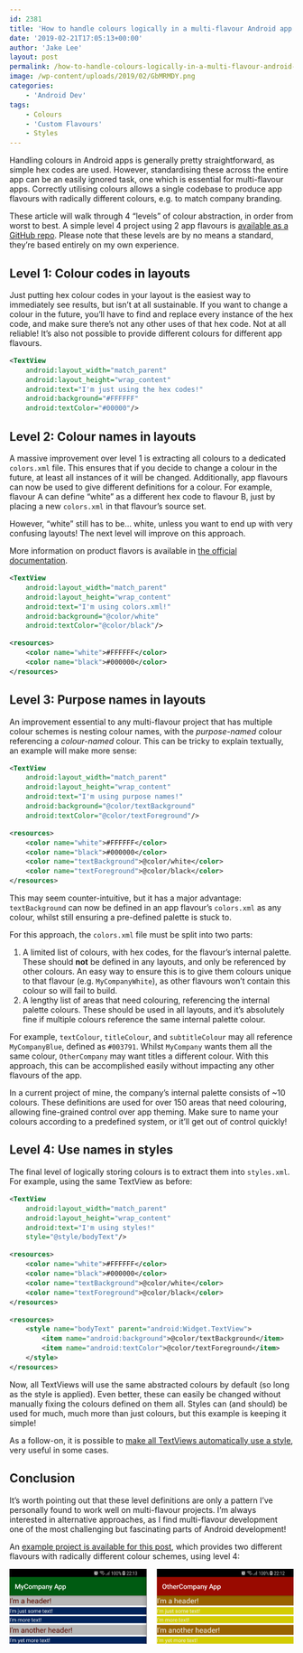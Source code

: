 ```yaml
---
id: 2381
title: 'How to handle colours logically in a multi-flavour Android app'
date: '2019-02-21T17:05:13+00:00'
author: 'Jake Lee'
layout: post
permalink: /how-to-handle-colours-logically-in-a-multi-flavour-android-app/
image: /wp-content/uploads/2019/02/GbMRMDY.png
categories:
    - 'Android Dev'
tags:
    - Colours
    - 'Custom Flavours'
    - Styles
---
```


Handling colours in Android apps is generally pretty straightforward, as simple hex codes are used. However, standardising these across the entire app can be an easily ignored task, one which is essential for multi-flavour apps. Correctly utilising colours allows a single codebase to produce app flavours with radically different colours, e.g. to match company branding.

These article will walk through 4 “levels” of colour abstraction, in order from worst to best. A simple level 4 project using 2 app flavours is [available as a GitHub repo](https://github.com/JakeSteam/MultiFlavourColours). Please note that these levels are by no means a standard, they’re based entirely on my own experience.

## Level 1: Colour codes in layouts

Just putting hex colour codes in your layout is the easiest way to immediately see results, but isn’t at all sustainable. If you want to change a colour in the future, you’ll have to find and replace every instance of the hex code, and make sure there’s not any other uses of that hex code. Not at all reliable! It’s also not possible to provide different colours for different app flavours.

```xml
<TextView
    android:layout_width="match_parent"
    android:layout_height="wrap_content"
    android:text="I'm just using the hex codes!"
    android:background="#FFFFFF"
    android:textColor="#00000"/>
```

## Level 2: Colour names in layouts

A massive improvement over level 1 is extracting all colours to a dedicated `colors.xml` file. This ensures that if you decide to change a colour in the future, at least all instances of it will be changed. Additionally, app flavours can now be used to give different definitions for a colour. For example, flavour A can define “white” as a different hex code to flavour B, just by placing a new `colors.xml` in that flavour’s source set.

However, “white” still has to be… white, unless you want to end up with very confusing layouts! The next level will improve on this approach.

More information on product flavors is available in [the official documentation](https://developer.android.com/studio/build/build-variants#product-flavors).

```xml
<TextView
    android:layout_width="match_parent"
    android:layout_height="wrap_content"
    android:text="I'm using colors.xml!"
    android:background="@color/white"
    android:textColor="@color/black"/>
```

```xml
<resources>
    <color name="white">#FFFFFF</color>
    <color name="black">#000000</color>
</resources>
```

## Level 3: Purpose names in layouts

An improvement essential to any multi-flavour project that has multiple colour schemes is nesting colour names, with the *purpose-named* colour referencing a *colour-named* colour. This can be tricky to explain textually, an example will make more sense:

```xml
<TextView
    android:layout_width="match_parent"
    android:layout_height="wrap_content"
    android:text="I'm using purpose names!"
    android:background="@color/textBackground"
    android:textColor="@color/textForeground"/>
```

```xml
<resources>
    <color name="white">#FFFFFF</color>
    <color name="black">#000000</color>
    <color name="textBackground">@color/white</color>
    <color name="textForeground">@color/black</color>
</resources>
```

This may seem counter-intuitive, but it has a major advantage: `textBackground` can now be defined in an app flavour’s `colors.xml` as any colour, whilst still ensuring a pre-defined palette is stuck to.

For this approach, the `colors.xml` file must be split into two parts:

1. A limited list of colours, with hex codes, for the flavour’s internal palette. These should **not** be defined in any layouts, and only be referenced by other colours. An easy way to ensure this is to give them colours unique to that flavour (e.g. `MyCompanyWhite`), as other flavours won’t contain this colour so will fail to build.
2. A lengthy list of areas that need colouring, referencing the internal palette colours. These should be used in all layouts, and it’s absolutely fine if multiple colours reference the same internal palette colour.

For example, `textColour`, `titleColour`, and `subtitleColour` may all reference `MyCompanyBlue`, defined as `#003791`. Whilst `MyCompany` wants them all the same colour, `OtherCompany` may want titles a different colour. With this approach, this can be accomplished easily without impacting any other flavours of the app.

In a current project of mine, the company’s internal palette consists of ~10 colours. These definitions are used for over 150 areas that need colouring, allowing fine-grained control over app theming. Make sure to name your colours according to a predefined system, or it’ll get out of control quickly!

## Level 4: Use names in styles

The final level of logically storing colours is to extract them into `styles.xml`. For example, using the same TextView as before:

```xml
<TextView
    android:layout_width="match_parent"
    android:layout_height="wrap_content"
    android:text="I'm using styles!"
    style="@style/bodyText"/>
```

```xml
<resources>
    <color name="white">#FFFFFF</color>
    <color name="black">#000000</color>
    <color name="textBackground">@color/white</color>
    <color name="textForeground">@color/black</color>
</resources>
```

```xml
<resources>
    <style name="bodyText" parent="android:Widget.TextView">
        <item name="android:background">@color/textBackground</item>
        <item name="android:textColor">@color/textForeground</item>
    </style>
</resources>
```

Now, all TextViews will use the same abstracted colours by default (so long as the style is applied). Even better, these can easily be changed without manually fixing the colours defined on them all. Styles can (and should) be used for much, much more than just colours, but this example is keeping it simple!

As a follow-on, it is possible to [make all TextViews automatically use a style](https://stackoverflow.com/a/3166865/608312), very useful in some cases.

## Conclusion

It’s worth pointing out that these level definitions are only a pattern I’ve personally found to work well on multi-flavour projects. I’m always interested in alternative approaches, as I find multi-flavour development one of the most challenging but fascinating parts of Android development!

An [example project is available for this post](https://github.com/JakeSteam/MultiFlavourColours), which provides two different flavours with radically different colour schemes, using level 4:

[![](/wp-content/uploads/2019/02/GbMRMDY.png)](/wp-content/uploads/2019/02/GbMRMDY.png)
